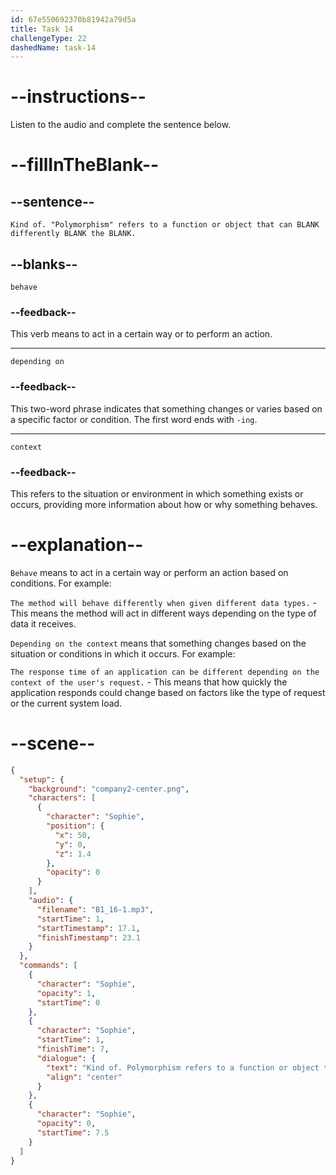 ```yaml
---
id: 67e550692370b81942a79d5a
title: Task 14
challengeType: 22
dashedName: task-14
---
```


<!-- (Audio) Sophie: Kind of. "Polymorphism" refers to a function or object that can behave differently depending on the context. -->

# --instructions--

Listen to the audio and complete the sentence below.

# --fillInTheBlank--

## --sentence--

`Kind of. "Polymorphism" refers to a function or object that can BLANK differently BLANK the BLANK.`

## --blanks--

`behave`

### --feedback--

This verb means to act in a certain way or to perform an action.

---

`depending on`

### --feedback--

This two-word phrase indicates that something changes or varies based on a specific factor or condition. The first word ends with `-ing`.

---

`context`

### --feedback--

This refers to the situation or environment in which something exists or occurs, providing more information about how or why something behaves.

# --explanation--

`Behave` means to act in a certain way or perform an action based on conditions. For example:

`The method will behave differently when given different data types.` - This means the method will act in different ways depending on the type of data it receives.

`Depending on the context` means that something changes based on the situation or conditions in which it occurs. For example:

`The response time of an application can be different depending on the context of the user's request.` - This means that how quickly the application responds could change based on factors like the type of request or the current system load.

# --scene--

```json
{
  "setup": {
    "background": "company2-center.png",
    "characters": [
      {
        "character": "Sophie",
        "position": {
          "x": 50,
          "y": 0,
          "z": 1.4
        },
        "opacity": 0
      }
    ],
    "audio": {
      "filename": "B1_16-1.mp3",
      "startTime": 1,
      "startTimestamp": 17.1,
      "finishTimestamp": 23.1
    }
  },
  "commands": [
    {
      "character": "Sophie",
      "opacity": 1,
      "startTime": 0
    },
    {
      "character": "Sophie",
      "startTime": 1,
      "finishTime": 7,
      "dialogue": {
        "text": "Kind of. Polymorphism refers to a function or object that can behave differently depending on the context.",
        "align": "center"
      }
    },
    {
      "character": "Sophie",
      "opacity": 0,
      "startTime": 7.5
    }
  ]
}
```
